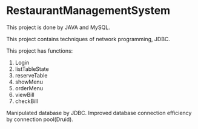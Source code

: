 # RestaurantManagementSystem

This project is done by JAVA and MySQL.

This project contains techniques of network programming, JDBC.

This project has functions:
  1. Login
  2. listTableState
  3. reserveTable
  4. showMenu
  5. orderMenu
  6. viewBill
  7. checkBill

Manipulated database by JDBC.
Improved database connection efficiency by connection pool(Druid).
